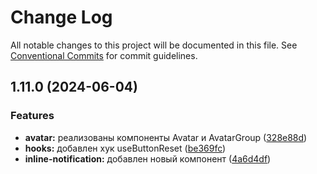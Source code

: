 # Change Log

All notable changes to this project will be documented in this file.
See [Conventional Commits](https://conventionalcommits.org) for commit guidelines.

## 1.11.0 (2024-06-04)


### Features

* **avatar:** реализованы компоненты Avatar и AvatarGroup ([328e88d](#))
* **hooks:** добавлен хук useButtonReset ([be369fc](#))
* **inline-notification:** добавлен новый компонент ([4a6d4df](#))
